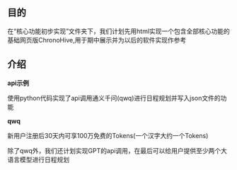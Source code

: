 ## 目的

在“核心功能初步实现”文件夹下，我们计划先用html实现一个包含全部核心功能的基础网页版ChronoHive,用于期中展示并为以后的软件实现作参考

## 介绍

**api示例**

使用python代码实现了api调用通义千问(qwq)进行日程规划并写入json文件的功能

**qwq**

新用户注册后30天内可享100万免费的Tokens(一个汉字大约一个Tokens)

除了qwq外，我们还计划实现GPT的api调用，在最后可以给用户提供至少两个大语言模型进行日程规划
